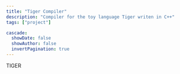 ```yaml
---
title: "Tiger Compiler"
description: "Compiler for the toy language Tiger writen in C++"
tags: ["project"]

cascade:
  showDate: false
  showAuthor: false
  invertPagination: true
---
```


TIGER